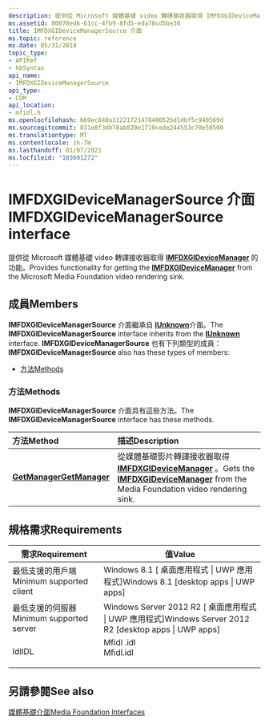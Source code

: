 ```yaml
---
description: 提供從 Microsoft 媒體基礎 video 轉譯接收器取得 IMFDXGIDeviceManager 的功能。
ms.assetid: 80078ed6-61cc-4fb9-8fd5-eda78cd5be30
title: IMFDXGIDeviceManagerSource 介面
ms.topic: reference
ms.date: 05/31/2018
topic_type:
- APIRef
- kbSyntax
api_name:
- IMFDXGIDeviceManagerSource
api_type:
- COM
api_location:
- mfidl.h
ms.openlocfilehash: 669ec840a3122172147840052bd1dbf5c940569d
ms.sourcegitcommit: 831e8f3db78ab820e1710cede244553c70e50500
ms.translationtype: MT
ms.contentlocale: zh-TW
ms.lasthandoff: 01/07/2021
ms.locfileid: "103691272"
---
```

# <a name="imfdxgidevicemanagersource-interface"></a><span data-ttu-id="58702-103">IMFDXGIDeviceManagerSource 介面</span><span class="sxs-lookup"><span data-stu-id="58702-103">IMFDXGIDeviceManagerSource interface</span></span>

<span data-ttu-id="58702-104">提供從 Microsoft 媒體基礎 video 轉譯接收器取得 [**IMFDXGIDeviceManager**](/windows/desktop/api/mfobjects/nn-mfobjects-imfdxgidevicemanager) 的功能。</span><span class="sxs-lookup"><span data-stu-id="58702-104">Provides functionality for getting the [**IMFDXGIDeviceManager**](/windows/desktop/api/mfobjects/nn-mfobjects-imfdxgidevicemanager) from the Microsoft Media Foundation video rendering sink.</span></span>

## <a name="members"></a><span data-ttu-id="58702-105">成員</span><span class="sxs-lookup"><span data-stu-id="58702-105">Members</span></span>

<span data-ttu-id="58702-106">**IMFDXGIDeviceManagerSource** 介面繼承自 [**IUnknown**](/windows/win32/api/unknwn/nn-unknwn-iunknown)介面。</span><span class="sxs-lookup"><span data-stu-id="58702-106">The **IMFDXGIDeviceManagerSource** interface inherits from the [**IUnknown**](/windows/win32/api/unknwn/nn-unknwn-iunknown) interface.</span></span> <span data-ttu-id="58702-107">**IMFDXGIDeviceManagerSource** 也有下列類型的成員：</span><span class="sxs-lookup"><span data-stu-id="58702-107">**IMFDXGIDeviceManagerSource** also has these types of members:</span></span>

-   [<span data-ttu-id="58702-108">方法</span><span class="sxs-lookup"><span data-stu-id="58702-108">Methods</span></span>](#methods)

### <a name="methods"></a><span data-ttu-id="58702-109">方法</span><span class="sxs-lookup"><span data-stu-id="58702-109">Methods</span></span>

<span data-ttu-id="58702-110">**IMFDXGIDeviceManagerSource** 介面具有這些方法。</span><span class="sxs-lookup"><span data-stu-id="58702-110">The **IMFDXGIDeviceManagerSource** interface has these methods.</span></span>



| <span data-ttu-id="58702-111">方法</span><span class="sxs-lookup"><span data-stu-id="58702-111">Method</span></span>                                                      | <span data-ttu-id="58702-112">描述</span><span class="sxs-lookup"><span data-stu-id="58702-112">Description</span></span>                                                                                                              |
|:------------------------------------------------------------|:-------------------------------------------------------------------------------------------------------------------------|
| [<span data-ttu-id="58702-113">**GetManager**</span><span class="sxs-lookup"><span data-stu-id="58702-113">**GetManager**</span></span>](imfdxgidevicemanagersource-getmanager.md) | <span data-ttu-id="58702-114">從媒體基礎影片轉譯接收器取得 [**IMFDXGIDeviceManager**](/windows/desktop/api/mfobjects/nn-mfobjects-imfdxgidevicemanager) 。</span><span class="sxs-lookup"><span data-stu-id="58702-114">Gets the [**IMFDXGIDeviceManager**](/windows/desktop/api/mfobjects/nn-mfobjects-imfdxgidevicemanager) from the Media Foundation video rendering sink.</span></span><br/> |



 

## <a name="requirements"></a><span data-ttu-id="58702-115">規格需求</span><span class="sxs-lookup"><span data-stu-id="58702-115">Requirements</span></span>



| <span data-ttu-id="58702-116">需求</span><span class="sxs-lookup"><span data-stu-id="58702-116">Requirement</span></span> | <span data-ttu-id="58702-117">值</span><span class="sxs-lookup"><span data-stu-id="58702-117">Value</span></span> |
|-------------------------------------|--------------------------------------------------------------------------------------|
| <span data-ttu-id="58702-118">最低支援的用戶端</span><span class="sxs-lookup"><span data-stu-id="58702-118">Minimum supported client</span></span><br/> | <span data-ttu-id="58702-119">Windows 8.1 \[ 桌面應用程式 \| UWP 應用程式\]</span><span class="sxs-lookup"><span data-stu-id="58702-119">Windows 8.1 \[desktop apps \| UWP apps\]</span></span><br/>                                  |
| <span data-ttu-id="58702-120">最低支援的伺服器</span><span class="sxs-lookup"><span data-stu-id="58702-120">Minimum supported server</span></span><br/> | <span data-ttu-id="58702-121">Windows Server 2012 R2 \[ 桌面應用程式 \| UWP 應用程式\]</span><span class="sxs-lookup"><span data-stu-id="58702-121">Windows Server 2012 R2 \[desktop apps \| UWP apps\]</span></span><br/>                       |
| <span data-ttu-id="58702-122">Idl</span><span class="sxs-lookup"><span data-stu-id="58702-122">IDL</span></span><br/>                      | <dl> <span data-ttu-id="58702-123"><dt>Mfidl .idl</dt></span><span class="sxs-lookup"><span data-stu-id="58702-123"><dt>Mfidl.idl</dt></span></span> </dl> |



## <a name="see-also"></a><span data-ttu-id="58702-124">另請參閱</span><span class="sxs-lookup"><span data-stu-id="58702-124">See also</span></span>

<dl> <dt>

[<span data-ttu-id="58702-125">媒體基礎介面</span><span class="sxs-lookup"><span data-stu-id="58702-125">Media Foundation Interfaces</span></span>](media-foundation-interfaces.md)
</dt> </dl>

 

 
